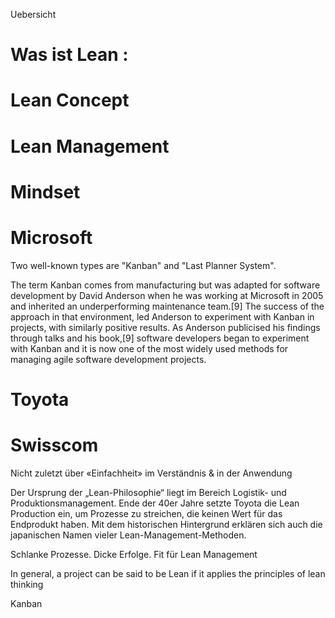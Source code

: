 Uebersicht


# Was ist Lean :



# Lean Concept 


# Lean Management 


# Mindset 

# Microsoft

Two well-known types are "Kanban" and "Last Planner System".

The term Kanban comes from manufacturing but was adapted for software development by David Anderson when he was working at Microsoft in 2005 and inherited an underperforming maintenance team.[9] The success of the approach in that environment, led Anderson to experiment with Kanban in projects, with similarly positive results. As Anderson publicised his findings through talks and his book,[9] software developers began to experiment with Kanban and it is now one of the most widely used methods for managing agile software development projects.

# Toyota 

# Swisscom 




Nicht zuletzt über «Einfachheit» im Verständnis & in der Anwendung

Der Ursprung der „Lean-Philosophie“ liegt im Bereich Logistik- und Produktionsmanagement. Ende der 40er Jahre setzte Toyota die Lean Production ein, um Prozesse zu streichen, die keinen Wert für das Endprodukt haben. Mit dem historischen Hintergrund erklären sich auch die japanischen Namen vieler Lean-Management-Methoden.

Schlanke Prozesse. Dicke Erfolge. Fit für Lean Management

In general, a project can be said to be Lean if it applies the principles of lean thinking

Kanban

